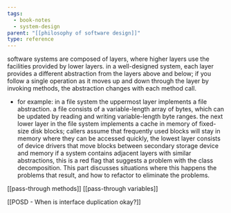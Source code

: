 ```yaml
---
tags:
  - book-notes
  - system-design
parent: "[[philosophy of software design]]"
type: reference
---
```

software systems are composed of layers, where higher layers use the facilities provided by lower layers. in a well-designed system, each layer provides a different abstraction from the layers above and below; if you follow a single operation as it moves up and down through the layer by invoking methods, the abstraction changes with each method call.
- for example: in a file system the uppermost layer implements a file abstraction. a file consists of a variable-length array of bytes, which can be updated by reading and writing variable-length byte ranges. the next lower layer in the file system implements a cache in memory of fixed-size disk blocks; callers assume that frequently used blocks will stay in memory where they can be accessed quickly, the lowest layer consists of device drivers that move blocks between secondary storage device and memory
if a system contains adjacent layers with similar abstractions, this is a red flag that suggests a problem with the class decomposition. This part discusses situations where this happens the problems that result, and how to refactor to eliminate the problems.

[[pass-through methods]]
[[pass-through variables]]

[[POSD - When is interface duplication okay?]]
